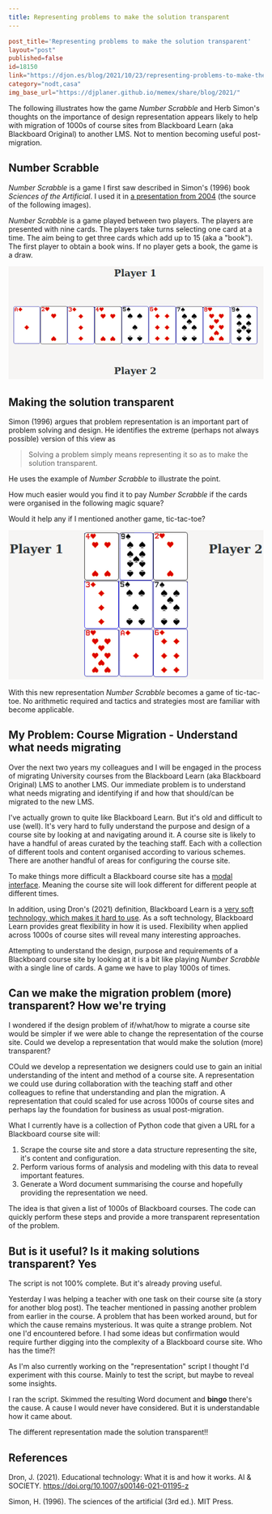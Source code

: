```yaml
---
title: Representing problems to make the solution transparent
---
```

```toml
post_title='Representing problems to make the solution transparent'
layout="post"
published=false
id=18150
link="https://djon.es/blog/2021/10/23/representing-problems-to-make-the-solution-transparent-blackboard-course-sites"
category="nodt,casa"
img_base_url="https://djplaner.github.io/memex/share/blog/2021/"
```



The following illustrates how the game _Number Scrabble_ and Herb Simon's thoughts on the importance of design representation appears likely to help with migration of 1000s of course sites from Blackboard Learn (aka Blackboard Original) to another LMS. Not to mention becoming useful post-migration.

## Number Scrabble

_Number Scrabble_ is a game I first saw described in Simon's (1996) book _Sciences of the Artificial_. I used it in [a presentation from 2004](https://web.archive.org/web/20060830061405/http://cq-pan.cqu.edu.au/david-jones/Publications/Presentations/2004/Conceptualisation/5/index.html) (the source of the following images). 

_Number Scrabble_ is a game played between two players. The players are presented with nine cards. The players take turns selecting one card at a time. The aim being to get three cards which add up to 15 (aka a "book"). The first player to obtain a book wins. If no player gets a book, the game is a draw.

![Basic number scrabble](images/2021-10-23-15-53-29.png)

## Making the solution transparent

Simon (1996) argues that problem representation is an important part of problem solving and design. He identifies the extreme (perhaps not always possible) version of this view as 
> Solving a problem simply means representing it so as to make the solution transparent.

He uses the example of _Number Scrabble_ to illustrate the point. 

How much easier would you find it to pay _Number Scrabble_ if the cards were organised in the following magic square?

Would it help any if I mentioned another game, tic-tac-toe?

![Number scrabble's magic square](images/2021-10-23-16-01-20.png)

With this new representation _Number Scrabble_ becomes a game of tic-tac-toe. No arithmetic required and tactics and strategies most are familiar with become applicable.

## My Problem: Course Migration - Understand what needs migrating

Over the next two years my colleagues and I will be engaged in the process of migrating University courses from the Blackboard Learn (aka Blackboard Original) LMS to another LMS. Our immediate problem is to understand what needs migrating and identifying if and how that should/can be migrated to the new LMS.

I've actually grown to quite like Blackboard Learn. But it's old and difficult to use (well). It's very hard to fully understand the purpose and design of a course site by looking at and navigating around it. A course site is likely to have a handful of areas curated by the teaching staff. Each with a collection of different tools and content organised according to various schemes.  There are another handful of areas for configuring the course site. 

To make things more difficult a Blackboard course site has a [modal interface](https://en.wikipedia.org/wiki/Mode_(user_interface)). Meaning the course site will look different for different people at different times. 

In addition, using Dron's (2021) definition, Blackboard Learn is a [very soft technology, which makes it hard to use](https://djon.es/blog/2021/06/04/exploring-drons-definition-of-educational-technology/#hard-is-easy-soft-is-hard). As a soft technology, Blackboard Learn provides great flexibility in how it is used. Flexibility when applied across 1000s of course sites will reveal many interesting approaches.

Attempting to understand the design, purpose and requirements of a Blackboard course site by looking at it is a bit like playing _Number Scrabble_ with a single line of cards. A game we have to play 1000s of times.

## Can we make the migration problem (more) transparent? How we're trying

I wondered if the design problem of if/what/how to migrate a course site would be simpler if we were able to change the representation of the course site. Could we develop a representation that would make the solution (more) transparent?

COuld we develop a representation we designers could use to gain an initial understanding of the intent and method of a course site. A representation we could use during collaboration with the teaching staff and other colleagues to refine that understanding and plan the migration. A representation that could scaled for use across 1000s of course sites and perhaps lay the foundation for business as usual post-migration.

What I currently have is a collection of Python code that given a URL for a Blackboard course site will: 

1. Scrape the course site and store a data structure representing the site, it's content and configuration.
2. Perform various forms of analysis and modeling with this data to reveal important features.
3. Generate a Word document summarising the course and hopefully providing the representation we need.

The idea is that given a list of 1000s of Blackboard courses. The code can quickly perform these steps and provide a more transparent representation of the problem.

## But is it useful? Is it making solutions transparent? Yes

The script is not 100% complete. But it's already proving useful.

Yesterday I was helping a teacher with one task on their course site (a story for another blog post). The teacher mentioned in passing another problem from earlier in the course. A problem that has been worked around, but for which the cause remains mysterious. It was quite a strange problem. Not one I'd encountered before. I had some ideas but confirmation would require further digging into the complexity of a Blackboard course site. Who has the time?!

As I'm also currently working on the "representation" script I thought I'd experiment with this course. Mainly to test the script, but maybe to reveal some insights.

I ran the script. Skimmed the resulting Word document and **bingo** there's the cause. A cause I would never have considered. But it is understandable how it came about.

The different representation made the solution transparent!!

## References

Dron, J. (2021). Educational technology: What it is and how it works. AI & SOCIETY. https://doi.org/10.1007/s00146-021-01195-z

Simon, H. (1996). The sciences of the artificial (3rd ed.). MIT Press.